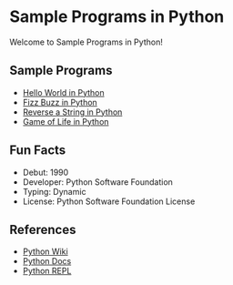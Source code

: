 # Sample Programs in Python

Welcome to Sample Programs in Python!

## Sample Programs

- [Hello World in Python](https://therenegadecoder.com/code/hello-world-in-python/)
- [Fizz Buzz in Python](https://therenegadecoder.com/code/fizz-buzz-in-python/)
- [Reverse a String in Python](https://therenegadecoder.com/code/reverse-a-string-in-python/)
- [Game of Life in Python](https://github.com/jrg94/sample-programs/issues/111)

## Fun Facts

- Debut: 1990
- Developer: Python Software Foundation
- Typing: Dynamic
- License: Python Software Foundation License

## References

- [Python Wiki](https://en.wikipedia.org/wiki/Python_(programming_language))
- [Python Docs](https://www.python.org/)
- [Python REPL](https://repl.it/languages/python3)
